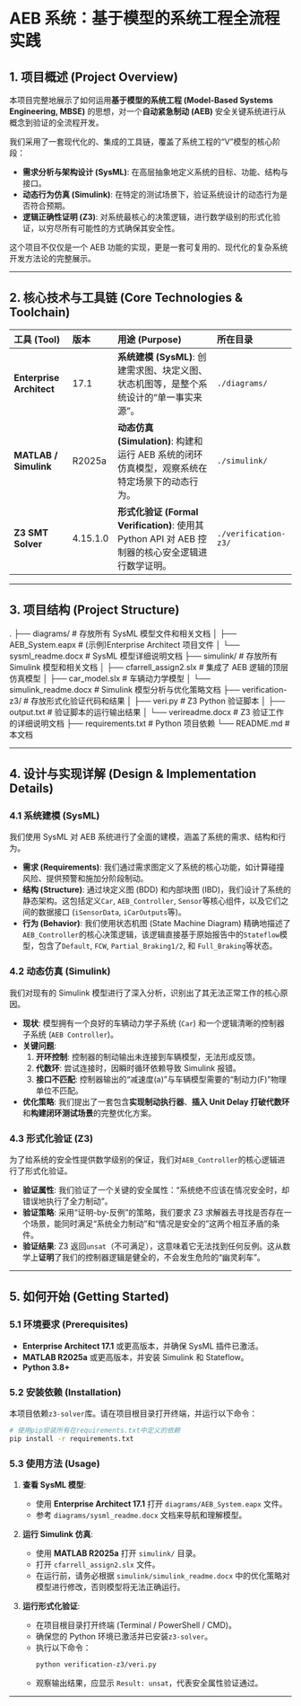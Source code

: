 # AEB 系统：基于模型的系统工程全流程实践

## 1. 项目概述 (Project Overview)

本项目完整地展示了如何运用**基于模型的系统工程 (Model-Based Systems Engineering, MBSE)** 的思想，对一个**自动紧急制动 (AEB)** 安全关键系统进行从概念到验证的全流程开发。

我们采用了一套现代化的、集成的工具链，覆盖了系统工程的“V”模型的核心阶段：

- **需求分析与架构设计 (SysML)**: 在高层抽象地定义系统的目标、功能、结构与接口。
- **动态行为仿真 (Simulink)**: 在特定的测试场景下，验证系统设计的动态行为是否符合预期。
- **逻辑正确性证明 (Z3)**: 对系统最核心的决策逻辑，进行数学级别的形式化验证，以穷尽所有可能性的方式确保其安全性。

这个项目不仅仅是一个 AEB 功能的实现，更是一套可复用的、现代化的复杂系统开发方法论的完整展示。

---

## 2. 核心技术与工具链 (Core Technologies & Toolchain)

| 工具 (Tool)              | 版本     | 用途 (Purpose)                                                                                    | 所在目录             |
| :----------------------- | :------- | :------------------------------------------------------------------------------------------------ | :------------------- |
| **Enterprise Architect** | 17.1     | **系统建模 (SysML)**: 创建需求图、块定义图、状态机图等，是整个系统设计的“单一事实来源”。          | `./diagrams/`        |
| **MATLAB / Simulink**    | R2025a   | **动态仿真 (Simulation)**: 构建和运行 AEB 系统的闭环仿真模型，观察系统在特定场景下的动态行为。    | `./simulink/`        |
| **Z3 SMT Solver**        | 4.15.1.0 | **形式化验证 (Formal Verification)**: 使用其 Python API 对 AEB 控制器的核心安全逻辑进行数学证明。 | `./verification-z3/` |

---

## 3. 项目结构 (Project Structure)

.
├── diagrams/ # 存放所有 SysML 模型文件和相关文档
│ ├── AEB_System.eapx # (示例)Enterprise Architect 项目文件
│ └── sysml_readme.docx # SysML 模型详细说明文档
├── simulink/ # 存放所有 Simulink 模型和相关文档
│ ├── cfarrell_assign2.slx # 集成了 AEB 逻辑的顶层仿真模型
│ ├── car_model.slx # 车辆动力学模型
│ └── simulink_readme.docx # Simulink 模型分析与优化策略文档
├── verification-z3/ # 存放形式化验证代码和结果
│ ├── veri.py # Z3 Python 验证脚本
│ ├── output.txt # 验证脚本的运行输出结果
│ └── verireadme.docx # Z3 验证工作的详细说明文档
├── requirements.txt # Python 项目依赖
└── README.md # 本文档

---

## 4. 设计与实现详解 (Design & Implementation Details)

### 4.1 系统建模 (SysML)

我们使用 SysML 对 AEB 系统进行了全面的建模，涵盖了系统的需求、结构和行为。

- **需求 (Requirements)**: 我们通过需求图定义了系统的核心功能，如计算碰撞风险、提供预警和施加分阶段制动。
- **结构 (Structure)**: 通过块定义图 (BDD) 和内部块图 (IBD)，我们设计了系统的静态架构。这包括定义`Car`, `AEB_Controller`, `Sensor`等核心组件，以及它们之间的数据接口 (`iSensorData`, `iCarOutputs`等)。
- **行为 (Behavior)**: 我们使用状态机图 (State Machine Diagram) 精确地描述了`AEB_Controller`的核心决策逻辑，该逻辑直接基于原始报告中的`Stateflow`模型，包含了`Default`, `FCW`, `Partial_Braking1/2`, 和 `Full_Braking`等状态。

### 4.2 动态仿真 (Simulink)

我们对现有的 Simulink 模型进行了深入分析，识别出了其无法正常工作的核心原因。

- **现状**: 模型拥有一个良好的车辆动力学子系统 (`Car`) 和一个逻辑清晰的控制器子系统 (`AEB Controller`)。
- **关键问题**:
  1.  **开环控制**: 控制器的制动输出未连接到车辆模型，无法形成反馈。
  2.  **代数环**: 尝试连接时，因瞬时循环依赖导致 Simulink 报错。
  3.  **接口不匹配**: 控制器输出的“减速度(a)”与车辆模型需要的“制动力(F)”物理单位不匹配。
- **优化策略**: 我们提出了一套包含**实现制动执行器**、**插入 Unit Delay 打破代数环**和**构建闭环测试场景**的完整优化方案。

### 4.3 形式化验证 (Z3)

为了给系统的安全性提供数学级别的保证，我们对`AEB_Controller`的核心逻辑进行了形式化验证。

- **验证属性**: 我们验证了一个关键的安全属性：“系统绝不应该在情况安全时，却错误地执行了全力制动”。
- **验证策略**: 采用“证明-by-反例”的策略，我们要求 Z3 求解器去寻找是否存在一个场景，能同时满足“系统全力制动”和“情况是安全的”这两个相互矛盾的条件。
- **验证结果**: Z3 返回`unsat`（不可满足），这意味着它无法找到任何反例。这从数学上**证明**了我们的控制器逻辑是健全的，不会发生危险的“幽灵刹车”。

---

## 5. 如何开始 (Getting Started)

### 5.1 环境要求 (Prerequisites)

- **Enterprise Architect 17.1** 或更高版本，并确保 SysML 插件已激活。
- **MATLAB R2025a** 或更高版本，并安装 Simulink 和 Stateflow。
- **Python 3.8+**

### 5.2 安装依赖 (Installation)

本项目依赖`z3-solver`库。请在项目根目录打开终端，并运行以下命令：

```bash
# 使用pip安装所有在requirements.txt中定义的依赖
pip install -r requirements.txt
```

### 5.3 使用方法 (Usage)

1.  **查看 SysML 模型**:

    - 使用 **Enterprise Architect 17.1** 打开 `diagrams/AEB_System.eapx` 文件。
    - 参考 `diagrams/sysml_readme.docx` 文档来导航和理解模型。

2.  **运行 Simulink 仿真**:

    - 使用 **MATLAB R2025a** 打开 `simulink/` 目录。
    - 打开 `cfarrell_assign2.slx` 文件。
    - 在运行前，请务必根据 `simulink/simulink_readme.docx` 中的优化策略对模型进行修改，否则模型将无法正确运行。

3.  **运行形式化验证**:
    - 在项目根目录打开终端 (Terminal / PowerShell / CMD)。
    - 确保您的 Python 环境已激活并已安装`z3-solver`。
    - 执行以下命令：
      ```bash
      python verification-z3/veri.py
      ```
    - 观察输出结果，应显示 `Result: unsat`，代表安全属性验证通过。

---
